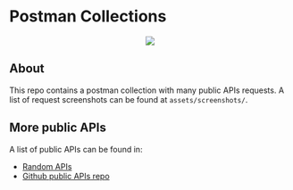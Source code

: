 # Postman Collections

<p align="center">
<img src="https://miro.medium.com/max/516/1*qygazbrf68vXoym_W3VZdA.png"/>
</p>

## About

This repo contains a postman collection with many public APIs requests. A list of request screenshots can be found at `assets/screenshots/`.

## More public APIs

A list of public APIs can be found in:

- [Random APIs](https://documenter.getpostman.com/view/8854915/Szf7znEe)
- [Github public APIs repo](https://github.com/public-apis/public-apis)